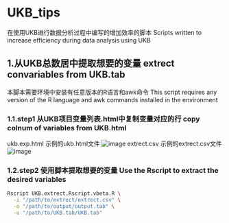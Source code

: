 # UKB_tips
在使用UKB进行数据分析过程中编写的增加效率的脚本 Scripts written to increase efficiency during data analysis using UKB

## 1.从UKB总数居中提取想要的变量 extrect convariables from UKB.tab
本脚本需要环境中安装有任意版本的R语言和awk命令 This script requires any version of the R language and awk commands installed in the environment

### 1.1.step1 从UKB项目变量列表.html中复制变量对应的行 copy colnum of variables from UKB.html
ukb.exp.html 示例的ukb.html文件
![image](https://github.com/user-attachments/assets/cfd2cdb1-072c-43ab-ae5d-6f77cea821f5)
extrect.csv 示例的extrect.csv文件
![image](https://github.com/user-attachments/assets/5cee1f2c-8564-4f94-a1e9-30761c62ebe6)

### 1.2.step2 使用脚本提取想要的变量 Use the Rscript to extract the desired variables
```bash
Rscript UKB.extrect.Rscript.vbeta.R \
  -i "/path/to/extrect/extrect.csv" \
  -o "/path/to/output/output.tab" \
  -u "/path/to/UKB.tab/UKB.tab"
```

